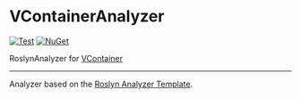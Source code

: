 # VContainerAnalyzer

[![Test](https://github.com/VeyronSakai/VContainerAnalyzer/actions/workflows/test.yml/badge.svg)](https://github.com/VeyronSakai/VContainerAnalyzer/actions/workflows/test.yml)
[![NuGet](https://img.shields.io/nuget/v/VContainerAnalyzer.svg)](https://www.nuget.org/packages/VContainerAnalyzer/) 

RoslynAnalyzer for [VContainer](https://github.com/hadashiA/VContainer)

---
Analyzer based on the [Roslyn Analyzer Template][template].

[template]: https://github.com/DeNA/RoslynAnalyzerTemplate
